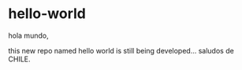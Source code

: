 # hello-world
hola mundo,

this new repo named hello world is still being developed...
saludos de CHILE.
